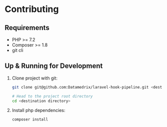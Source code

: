 # Contributing

## Requirements

* PHP >= 7.2
* Composer >= 1.8
* git cli

## Up & Running for Development

1. Clone project with git:
    ```bash
    git clone git@github.com:Datamedrix/laravel-hook-pipeline.git <destination directory>
    
    # Head to the project root directory 
    cd <destination directory>
    ```
1. Install php dependencies:
    ```bash
    composer install
    ```
